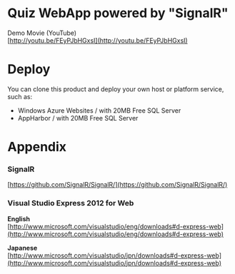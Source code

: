 # Quiz WebApp powered by "SignalR"

Demo Movie (YouTube)  
[http://youtu.be/FEyPJbHGxsI](http://youtu.be/FEyPJbHGxsI)

# Deploy

You can clone this product and deploy your own host or platform service, such as:

- Windows Azure Websites / with 20MB Free SQL Server
- AppHarbor / with 20MB Free SQL Server

# Appendix

### SignalR

[https://github.com/SignalR/SignalR/](https://github.com/SignalR/SignalR/)

### Visual Studio Express 2012 for Web

**English**  
[http://www.microsoft.com/visualstudio/eng/downloads#d-express-web](http://www.microsoft.com/visualstudio/eng/downloads#d-express-web)

**Japanese**  
[http://www.microsoft.com/visualstudio/jpn/downloads#d-express-web](http://www.microsoft.com/visualstudio/jpn/downloads#d-express-web)
